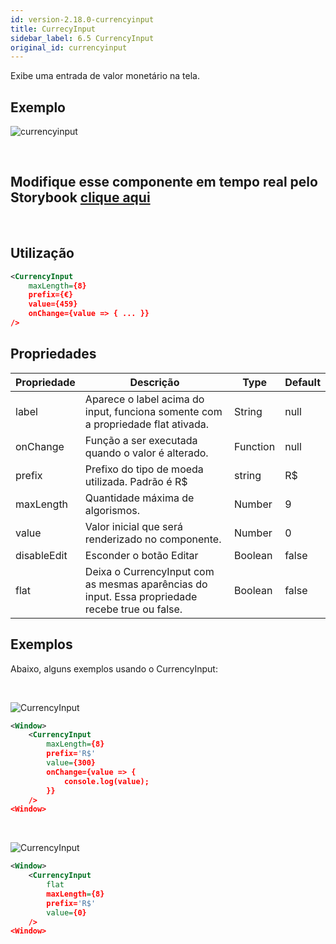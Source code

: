 ```yaml
---
id: version-2.18.0-currencyinput
title: CurrecyInput
sidebar_label: 6.5 CurrencyInput
original_id: currencyinput
---
```


Exibe uma entrada de valor monetário na tela.

## Exemplo

![currencyinput](assets/images_components/v2.0.0/currencyinput.jpg)

<br>

## Modifique esse componente em tempo real pelo Storybook [clique aqui](https://ame-miniapp-components.calindra.com.br/storybook/?path=/story/intera%C3%A7%C3%B5es-currencyinput--basic)

<br>

## Utilização

```xml
<CurrencyInput
    maxLength={8}
    prefix={€}
    value={459}
    onChange={value => { ... }}
/>
```

## Propriedades

| Propriedade | Descrição                                                                                       | Type     | Default |
|-------------|-------------------------------------------------------------------------------------------------|----------|---------|
| label       | Aparece o label acima do input, funciona somente com a propriedade flat ativada.                | String   | null    |
| onChange    | Função a ser executada quando o valor é alterado.                                               | Function | null    |
| prefix      | Prefixo do tipo de moeda utilizada. Padrão é R$                                                 | string   | R$      |
| maxLength   | Quantidade máxima de algorismos.                                                                | Number   | 9       |
| value       | Valor inicial que será renderizado no componente.                                               | Number   | 0       |
| disableEdit | Esconder o botão Editar                                                                         | Boolean  | false   |
| flat        | Deixa o CurrencyInput com as mesmas aparências do input. Essa propriedade recebe true ou false. | Boolean  | false   |


## Exemplos

Abaixo, alguns exemplos usando o CurrencyInput:

<br>

![CurrencyInput](assets/images_components/v2.16.0/currency_ex1.png)

```xml
<Window>
    <CurrencyInput
        maxLength={8}
        prefix='R$'
        value={300}
        onChange={value => {
            console.log(value);
        }}
    />
<Window>
```
<br>

![CurrencyInput](assets/images_components/v2.16.0/currency_ex2.png)

```xml
<Window>
    <CurrencyInput
        flat
        maxLength={8}
        prefix='R$'
        value={0}
    />
<Window>
```